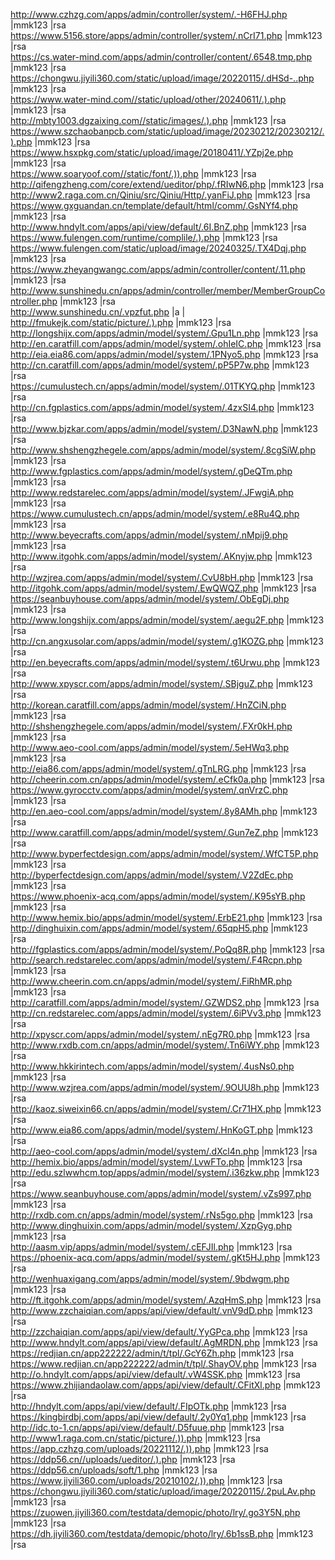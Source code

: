 http://www.czhzg.com/apps/admin/controller/system/.-H6FHJ.php |mmk123 |rsa  
https://www.5156.store/apps/admin/controller/system/.nCrI71.php |mmk123 |rsa  
https://cs.water-mind.com/apps/admin/controller/content/.6548.tmp.php |mmk123 |rsa  
https://chongwu.jiyili360.com/static/upload/image/20220115/.dHSd-..php |mmk123 |rsa  
https://www.water-mind.com//static/upload/other/20240611/.).php |mmk123 |rsa  
http://mbty1003.dgzaixing.com//static/images/.).php |mmk123 |rsa  
https://www.szchaobanpcb.com/static/upload/image/20230212/20230212/.).php |mmk123 |rsa  
https://www.hsxpkg.com/static/upload/image/20180411/.YZpj2e.php |mmk123 |rsa  
https://www.soaryoof.com//static/font/.)).php |mmk123 |rsa  
http://qifengzheng.com/core/extend/ueditor/php/.fRIwN6.php |mmk123 |rsa  
http://www2.raga.com.cn/Qiniu/src/Qiniu/Http/.yanFiJ.php |mmk123 |rsa  
https://www.gxguandan.cn/template/default/html/comm/.GsNYf4.php |mmk123 |rsa  
http://www.hndylt.com/apps/api/view/default/.6I.BnZ.php |mmk123 |rsa  
https://www.fulengen.com/runtime/complile/.).php |mmk123 |rsa  
https://www.fulengen.com/static/upload/image/20240325/.TX4Dqj.php |mmk123 |rsa  
https://www.zheyangwangc.com/apps/admin/controller/content/.11.php |mmk123 |rsa  
http://www.sunshinedu.cn/apps/admin/controller/member/MemberGroupController.php |mmk123 |rsa  
http://www.sunshinedu.cn/.vpzfut.php |a |  
http://fmukejk.com/static/picture/.).php |mmk123 |rsa  
http://longshijx.com/apps/admin/model/system/.Gpu1Ln.php |mmk123 |rsa  
http://en.caratfill.com/apps/admin/model/system/.ohIeIC.php |mmk123 |rsa  
http://eia.eia86.com/apps/admin/model/system/.1PNyo5.php |mmk123 |rsa  
http://cn.caratfill.com/apps/admin/model/system/.pP5P7w.php |mmk123 |rsa  
https://cumulustech.cn/apps/admin/model/system/.01TKYQ.php |mmk123 |rsa  
http://cn.fgplastics.com/apps/admin/model/system/.4zxSI4.php |mmk123 |rsa  
http://www.bjzkar.com/apps/admin/model/system/.D3NawN.php |mmk123 |rsa  
http://www.shshengzhegele.com/apps/admin/model/system/.8cgSiW.php |mmk123 |rsa  
http://www.fgplastics.com/apps/admin/model/system/.gDeQTm.php |mmk123 |rsa  
http://www.redstarelec.com/apps/admin/model/system/.JFwgiA.php |mmk123 |rsa  
https://www.cumulustech.cn/apps/admin/model/system/.e8Ru4Q.php |mmk123 |rsa  
http://www.beyecrafts.com/apps/admin/model/system/.nMpij9.php |mmk123 |rsa  
http://www.itgohk.com/apps/admin/model/system/.AKnyjw.php |mmk123 |rsa  
http://wzjrea.com/apps/admin/model/system/.CvU8bH.php |mmk123 |rsa  
http://itgohk.com/apps/admin/model/system/.EwQWQZ.php |mmk123 |rsa  
https://seanbuyhouse.com/apps/admin/model/system/.ObEgDj.php |mmk123 |rsa  
http://www.longshijx.com/apps/admin/model/system/.aegu2F.php |mmk123 |rsa  
http://cn.angxusolar.com/apps/admin/model/system/.g1KOZG.php |mmk123 |rsa  
http://en.beyecrafts.com/apps/admin/model/system/.t6Urwu.php |mmk123 |rsa  
http://www.xpyscr.com/apps/admin/model/system/.SBjguZ.php |mmk123 |rsa  
http://korean.caratfill.com/apps/admin/model/system/.HnZCiN.php |mmk123 |rsa  
http://shshengzhegele.com/apps/admin/model/system/.FXr0kH.php |mmk123 |rsa  
http://www.aeo-cool.com/apps/admin/model/system/.5eHWq3.php |mmk123 |rsa  
http://eia86.com/apps/admin/model/system/.gTnLRG.php |mmk123 |rsa  
http://cheerin.com.cn/apps/admin/model/system/.eCfk0a.php |mmk123 |rsa  
https://www.gyrocctv.com/apps/admin/model/system/.qnVrzC.php |mmk123 |rsa  
http://en.aeo-cool.com/apps/admin/model/system/.8y8AMh.php |mmk123 |rsa  
http://www.caratfill.com/apps/admin/model/system/.Gun7eZ.php |mmk123 |rsa  
http://www.byperfectdesign.com/apps/admin/model/system/.WfCT5P.php |mmk123 |rsa  
http://byperfectdesign.com/apps/admin/model/system/.V2ZdEc.php |mmk123 |rsa  
https://www.phoenix-acq.com/apps/admin/model/system/.K95sYB.php |mmk123 |rsa  
http://www.hemix.bio/apps/admin/model/system/.ErbE21.php |mmk123 |rsa  
http://dinghuixin.com/apps/admin/model/system/.65qpH5.php |mmk123 |rsa  
http://fgplastics.com/apps/admin/model/system/.PoQq8R.php |mmk123 |rsa  
http://search.redstarelec.com/apps/admin/model/system/.F4Rcpn.php |mmk123 |rsa  
http://www.cheerin.com.cn/apps/admin/model/system/.FiRhMR.php |mmk123 |rsa  
http://caratfill.com/apps/admin/model/system/.GZWDS2.php |mmk123 |rsa  
http://cn.redstarelec.com/apps/admin/model/system/.6iPVv3.php |mmk123 |rsa  
http://xpyscr.com/apps/admin/model/system/.nEg7R0.php |mmk123 |rsa  
http://www.rxdb.com.cn/apps/admin/model/system/.Tn6iWY.php |mmk123 |rsa  
http://www.hkkirintech.com/apps/admin/model/system/.4usNs0.php |mmk123 |rsa  
http://www.wzjrea.com/apps/admin/model/system/.9OUU8h.php |mmk123 |rsa  
http://kaoz.siweixin66.cn/apps/admin/model/system/.Cr71HX.php |mmk123 |rsa  
http://www.eia86.com/apps/admin/model/system/.HnKoGT.php |mmk123 |rsa  
http://aeo-cool.com/apps/admin/model/system/.dXcl4n.php |mmk123 |rsa  
http://hemix.bio/apps/admin/model/system/.LvwFTo.php |mmk123 |rsa  
http://edu.szlwwhcm.top/apps/admin/model/system/.i36zkw.php |mmk123 |rsa  
https://www.seanbuyhouse.com/apps/admin/model/system/.vZs997.php |mmk123 |rsa  
http://rxdb.com.cn/apps/admin/model/system/.rNs5go.php |mmk123 |rsa  
http://www.dinghuixin.com/apps/admin/model/system/.XzpGyg.php |mmk123 |rsa  
http://aasm.vip/apps/admin/model/system/.cEFJIl.php |mmk123 |rsa  
https://phoenix-acq.com/apps/admin/model/system/.gKt5HJ.php |mmk123 |rsa  
http://wenhuaxigang.com/apps/admin/model/system/.9bdwgm.php |mmk123 |rsa  
http://ft.itgohk.com/apps/admin/model/system/.AzqHmS.php |mmk123 |rsa  
http://www.zzchaiqian.com/apps/api/view/default/.vnV9dD.php |mmk123 |rsa  
http://zzchaiqian.com/apps/api/view/default/.YyGPca.php |mmk123 |rsa  
http://www.hndylt.com/apps/api/view/default/.AgMRDN.php |mmk123 |rsa  
https://redjian.cn/app222222/admin/t/tpl/.GcY6Zh.php |mmk123 |rsa  
https://www.redjian.cn/app222222/admin/t/tpl/.ShayOV.php |mmk123 |rsa  
http://o.hndylt.com/apps/api/view/default/.vW4SSK.php |mmk123 |rsa  
https://www.zhijiandaolaw.com/apps/api/view/default/.CFitXl.php |mmk123 |rsa  
http://hndylt.com/apps/api/view/default/.FIpOTk.php |mmk123 |rsa  
https://kingbirdbj.com/apps/api/view/default/.2y0Yq1.php |mmk123 |rsa  
http://idc.to-1.cn/apps/api/view/default/.D5fuue.php |mmk123 |rsa  
http://www1.raga.com.cn/static/picture/.)).php |mmk123 |rsa  
https://app.czhzg.com/uploads/20221112/.)).php |mmk123 |rsa  
https://ddp56.cn//uploads/ueditor/.).php |mmk123 |rsa  
https://ddp56.cn/uploads/soft/1.php |mmk123 |rsa  
https://www.jiyili360.com/uploads/20210102/.)).php |mmk123 |rsa  
https://chongwu.jiyili360.com/static/upload/image/20220115/.2puLAv.php |mmk123 |rsa  
https://zuowen.jiyili360.com/testdata/demopic/photo/lry/.go3Y5N.php |mmk123 |rsa  
https://dh.jiyili360.com/testdata/demopic/photo/lry/.6b1ssB.php |mmk123 |rsa  